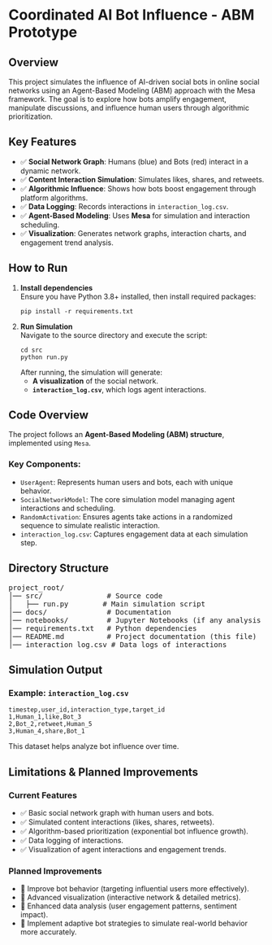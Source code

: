 # Coordinated AI Bot Influence - ABM Prototype

## Overview
This project simulates the influence of AI-driven social bots in online social networks using an Agent-Based Modeling (ABM) approach with the Mesa framework. The goal is to explore how bots amplify engagement, manipulate discussions, and influence human users through algorithmic prioritization.

## Key Features
- ✅ **Social Network Graph**: Humans (blue) and Bots (red) interact in a dynamic network.
- ✅ **Content Interaction Simulation**: Simulates likes, shares, and retweets.
- ✅ **Algorithmic Influence**: Shows how bots boost engagement through platform algorithms.
- ✅ **Data Logging**: Records interactions in `interaction_log.csv`.
- ✅ **Agent-Based Modeling**: Uses **Mesa** for simulation and interaction scheduling.
- ✅ **Visualization**: Generates network graphs, interaction charts, and engagement trend analysis.

## How to Run

1. **Install dependencies**  
   Ensure you have Python 3.8+ installed, then install required packages:
   ```
   pip install -r requirements.txt
   ```
2. **Run Simulation**  
   Navigate to the source directory and execute the script:
   ```
   cd src
   python run.py
   ```
   After running, the simulation will generate:
   - **A visualization** of the social network.
   - **`interaction_log.csv`**, which logs agent interactions.

## Code Overview

The project follows an **Agent-Based Modeling (ABM) structure**, implemented using `Mesa`.

### **Key Components:**
- `UserAgent`: Represents human users and bots, each with unique behavior.
- `SocialNetworkModel`: The core simulation model managing agent interactions and scheduling.
- `RandomActivation`: Ensures agents take actions in a randomized sequence to simulate realistic interaction.
- `interaction_log.csv`: Captures engagement data at each simulation step.

## Directory Structure
<pre>
project_root/
│── src/               # Source code
│   ├── run.py        # Main simulation script
│── docs/              # Documentation
│── notebooks/         # Jupyter Notebooks (if any analysis needed)
│── requirements.txt   # Python dependencies
│── README.md          # Project documentation (this file)
│── interaction_log.csv # Data logs of interactions
</pre>

## Simulation Output

### **Example: `interaction_log.csv`**
```
timestep,user_id,interaction_type,target_id
1,Human_1,like,Bot_3
2,Bot_2,retweet,Human_5
3,Human_4,share,Bot_1
```
This dataset helps analyze bot influence over time.

## Limitations & Planned Improvements

### **Current Features**

- ✅ Basic social network graph with human users and bots.
- ✅ Simulated content interactions (likes, shares, retweets).
- ✅ Algorithm-based prioritization (exponential bot influence growth).
- ✅ Data logging of interactions.
- ✅ Visualization of agent interactions and engagement trends.

### **Planned Improvements**

- 🔹 Improve bot behavior (targeting influential users more effectively).
- 🔹 Advanced visualization (interactive network & detailed metrics).
- 🔹 Enhanced data analysis (user engagement patterns, sentiment impact).
- 🔹 Implement adaptive bot strategies to simulate real-world behavior more accurately.
